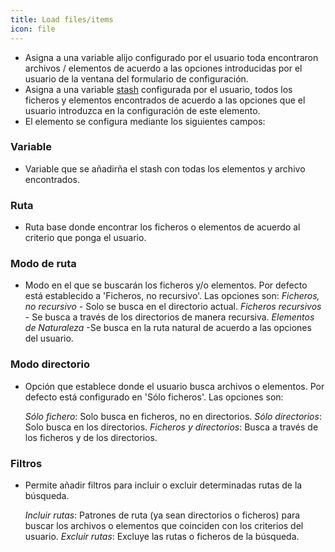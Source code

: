 ```yaml
---
title: Load files/items
icon: file
---
```



* Asigna a una variable alijo configurado por el usuario toda encontraron archivos / elementos de acuerdo a las opciones introducidas por el
usuario de la ventana del formulario de configuración.
* Asigna a una variable [stash](concepts/stash) configurada por el usuario, todos los ficheros y elementos encontrados de acuerdo a las opciones que el usuario introduzca en la configuración de este elemento.
* El elemento se configura mediante los siguientes campos:


### Variable
* Variable que se añadirña el stash con todas los elementos y archivo encontrados.

### Ruta
* Ruta base donde encontrar los ficheros o elementos de acuerdo al criterio que ponga el usuario.

### Modo de ruta
* Modo en el que se buscarán los ficheros y/o elementos. Por defecto está establecido a 'Ficheros, no recursivo'. Las opciones son:
    *Ficheros, no recursivo* - Solo se busca en el directorio actual.
    *Ficheros recursivos* - Se busca a través de los directorios de manera recursiva.
    *Elementos de Naturaleza* -Se busca en la ruta natural de acuerdo a las opciones del usuario.


### Modo directorio
* Opción que establece donde el usuario busca archivos o elementos. Por defecto está configurado en 'Sólo ficheros'. Las opciones son:

    *Sólo fichero*: Solo busca en ficheros, no en directorios.
	*Sólo directorios*: Solo busca en los directorios.
	*Ficheros y directorios*: Busca a través de los ficheros y de los directorios.

### Filtros
* Permite añadir filtros para incluir o excluir determinadas rutas de la búsqueda.

    *Incluir rutas*: Patrones de ruta (ya sean directorios o ficheros) para buscar los archivos o elementos que coinciden con los criterios del usuario.
    *Excluir rutas*: Excluye las rutas o ficheros de la búsqueda.

